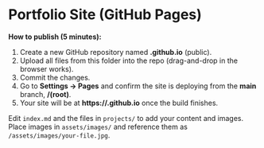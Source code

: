 # Portfolio Site (GitHub Pages)

**How to publish (5 minutes):**
1. Create a new GitHub repository named **<your-username>.github.io** (public).
2. Upload all files from this folder into the repo (drag-and-drop in the browser works).
3. Commit the changes.
4. Go to **Settings → Pages** and confirm the site is deploying from the **main** branch, **/(root)**.  
5. Your site will be at **https://<your-username>.github.io** once the build finishes.

Edit `index.md` and the files in `projects/` to add your content and images. Place images in `assets/images/` and reference them as `/assets/images/your-file.jpg`.